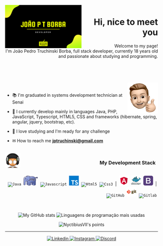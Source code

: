 <!-- APRESENTAÇÃO GIF -->
<img align="left" src=".github/apresentation-jpdev01.gif" alt="Hi"  width="50%"/>

<!-- APRESENTAÇÃO -->
<h1 align="right">Hi, nice to meet you
<!--
    <img align="right" src='.github/bat.gif' alt="Morcego" width="50">
-->
<!--<img align="right" src='.github/bart.png' alt="Bart Simpson" width="50">-->
</h1>
<p align="right">Welcome to my page!
    <br>
    I'm João Pedro Truchinski Borba, full stack developer, currently 18 years old and passionate about studying and programming.
    <br>
	<!--
    <img src='.github/heart.gif' alt="Coração-1 explodindo" width="70">
    <img src='.github/heart.gif' alt="Coração-2 explodindo" width="70">
    <img src='.github/heart.gif' alt="Coração-3 explodindo" width="70">
	-->
</p>


<br><br><br><!--spacing-3x-->

<!-- FOCO... -->
<!--
<h3 align="left">
    &nbsp;&nbsp;&nbsp;&nbsp;&nbsp;&nbsp;
    A Beginner Developer Focused On Web / Mobile
</h3>
-->

<img align="right" src='.github/myIcon.gif' alt="I" width="20%">

<!-- SOBRE MIM -->
<br>

- 📚 I'm graduated in systems development technician at Senai

- 🌱 I currently develop mainly in languages Java, PHP, JavaScript, Typescript, HTML5, CSS and frameworks (hibernate, spring, angular, jquery, bootstrap, etc).

- 🤔 I love studying and I'm ready for any challenge

- ✉ How to reach me **jptruchinski@gmail.com**

<br><!--spacing-->
<img align="left" src='.github/programming.gif' alt="Developer" width="50">
<!-- TECNOLOGIAS -->
<h3 align="right">
    My Development Stack
    &nbsp;
</h3>
<p align="right"><br>&nbsp;
    <!--<code><img src=".github/tecSvg/android.svg"   alt="Android"   height="16"/></code>&nbsp;-->
    <code><img src=".github/tecSvg/java.svg"      alt="Java"      height="32"/></code>&nbsp;
	<code><img src=".github/tecSvg/php.png" alt="AngularJS" height="32"/></code>&nbsp;
    <!--<code><img src=".github/tecSvg/cPlusPlus.svg" alt="cPlusPlus" height="32"/></code>&nbsp;-->
	<code><img src=".github/tecSvg/javascript.svg" alt="Javascript" height="32"/></code>&nbsp;
	<code><img src=".github/tecSvg/typescript.png"      alt="Typescript"      height="32"/></code>&nbsp;
	<code><img src=".github/tecSvg/html5.svg" alt="Html5" height="32"/></code>&nbsp;
    <code><img src=".github/tecSvg/css3.svg"  alt="Css3"  height="32"/></code>&nbsp;
    |&nbsp;
	<code><img src=".github/tecSvg/angular-js.png" alt="AngularJS" height="32"/></code>&nbsp;
	<code><img src=".github/tecSvg/docker.png" alt="Docker" height="32"/></code>&nbsp;
    <code><img src="https://raw.githubusercontent.com/github/explore/80688e429a7d4ef2fca1e82350fe8e3517d3494d/topics/bootstrap/bootstrap.png" alt="Bootstrap" height="32"/></code>&nbsp;
    |&nbsp;
    <code><img src="https://cdn3.iconfinder.com/data/icons/inficons/512/github.png"           alt="GitHub" height="32"/></code>&nbsp;
    <code><img src="https://raw.githubusercontent.com/github/explore/80688e429a7d4ef2fca1e82350fe8e3517d3494d/topics/git/git.png" alt="Git" height="32"/></code>&nbsp;
    <code><img src="https://icongr.am/devicon/gitlab-original.svg?size=16&color=currentColor" alt="Gitlab" height="32"/></code>&nbsp;
</p>

<br><!--spacing-->

<!-- API | MYGITHUB -->
<p align="center">
    <img  align="center" src="https://github-readme-stats.vercel.app/api?username=jpdev01&show_icons=true&custom_title=🦊%20João%20Pedro%20Truchinski%Borba%20GitHub%20Stats&title_color=ff441e&text_color=fd5634&icon_color=f74716&bg_color=282a36&hide_border=true&count_private=true&hide=issues" alt="My GitHub stats"/>
    <img  align="center" src="https://github-readme-stats.vercel.app/api/top-langs/?username=jpdev01&custom_title=🍧%20Most%20Used%20Languages&title_color=ff79c6&text_color=ff79c6&icon_color=f74716&bg_color=282a36&hide_border=true&line_height=9&layout=compact" alt="Linguagens de programação mais usadas"/>
</p>
<!-- #282a36 | fbfbfb
     #ff79c6 | 6651ab
     #ff441e | ff3108 -->


<!-- API | POINTS -->
<p align="center">
    <img src="https://github-profile-trophy.vercel.app/?username=jpdev01&theme=dracula&margin-w=7&hide_border=true" alt="NyctibiusVII's points"/>
</p>

---

<!-- REDES SOCIAIS -->
<p align="center">
    <a href="https://www.linkedin.com/in/jo%C3%A3o-pedro-truchinski-borba-37151a119/" target="blank">
        <img src=".github/linkedin.svg" alt="Linkedin" height="20"/>
    </a>
    <a href="https://www.instagram.com/jp_borba/" target="blank">
        <img src=".github/instagram.svg" alt="Instagram" height="20"/>
    </a>
    <a href="https://discord.gg/h5SSnrg6" target="blank">
        <img src=".github/discord.svg" alt="Discord" height="20"/>
    </a>
</p>

<!--
**jpdev01** is a ✨ _special_ ✨ repository because its `README.md` (this file) appears on your GitHub profile.

Here are some ideas to get you started:

- 🔭 I’m currently working on ...
- 🌱 I’m currently learning ...
- 👯 I’m looking to collaborate on ...
- 🤔 I’m looking for help with ...
- 💬 Ask me about ...
- 📫 How to reach me: ...
- 😄 Pronouns: ...
- ⚡ Fun fact: ...
-->
